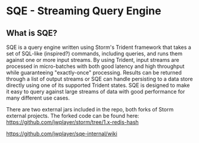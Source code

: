 SQE - Streaming Query Engine
===================

## What is SQE?

SQE is a query engine written using Storm's Trident framework that takes a set of SQL-like (inspired?) commands, including queries, and runs them against one or more input streams. By using Trident, input streams are processed in micro-batches with both good latency and high throughput while guaranteeing "exactly-once" processing. Results can be returned through a list of output streams or SQE can handle persisting to a data store directly using one of its supported Trident states. SQE is designed to make it easy to query against large streams of data with good performance for many different use cases.

There are two external jars included in the repo, both forks of Storm external projects. The forked code can be found here: https://github.com/jwplayer/storm/tree/1.x-redis-hash

https://github.com/jwplayer/sqe-internal/wiki
